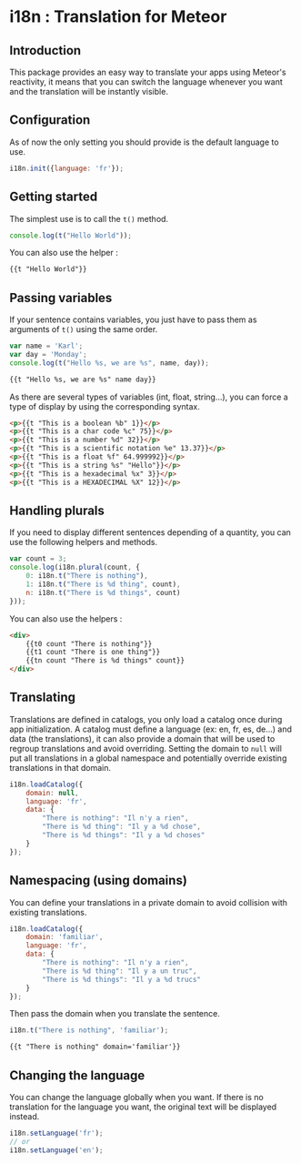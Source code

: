 # i18n : Translation for Meteor

## Introduction

This package provides an easy way to translate your apps using Meteor's reactivity,
it means that you can switch the language whenever you want and the translation will be instantly visible.

## Configuration

As of now the only setting you should provide is the default language to use.

```js
i18n.init({language: 'fr'});
```

## Getting started

The simplest use is to call the `t()` method.

```js
console.log(t("Hello World"));
```

You can also use the helper :

```html
{{t "Hello World"}}
```

## Passing variables

If your sentence contains variables, you just have to pass them as arguments of `t()` using the same order.

```js
var name = 'Karl';
var day = 'Monday';
console.log(t("Hello %s, we are %s", name, day));
```
```html
{{t "Hello %s, we are %s" name day}}
```

As there are several types of variables (int, float, string...), you can force a type of display by using the corresponding syntax.

```html
<p>{{t "This is a boolean %b" 1}}</p>
<p>{{t "This is a char code %c" 75}}</p>
<p>{{t "This is a number %d" 32}}</p>
<p>{{t "This is a scientific notation %e" 13.37}}</p>
<p>{{t "This is a float %f" 64.999992}}</p>
<p>{{t "This is a string %s" "Hello"}}</p>
<p>{{t "This is a hexadecimal %x" 3}}</p>
<p>{{t "This is a HEXADECIMAL %X" 12}}</p>
```

## Handling plurals

If you need to display different sentences depending of a quantity, you can use the following helpers and methods.

```js
var count = 3;
console.log(i18n.plural(count, {
    0: i18n.t("There is nothing"),
    1: i18n.t("There is %d thing", count),
    n: i18n.t("There is %d things", count)
}));
```

You can also use the helpers :

```html
<div>
    {{t0 count "There is nothing"}}
    {{t1 count "There is one thing"}}
    {{tn count "There is %d things" count}}
</div>
```

## Translating

Translations are defined in catalogs, you only load a catalog once during app initialization.
A catalog must define a language (ex: en, fr, es, de...) and data (the translations), it can also provide a domain
that will be used to regroup translations and avoid overriding. Setting the domain to `null` will put all translations
in a global namespace and potentially override existing translations in that domain.

```js
i18n.loadCatalog({
    domain: null,
    language: 'fr',
    data: {
        "There is nothing": "Il n'y a rien",
        "There is %d thing": "Il y a %d chose",
        "There is %d things": "Il y a %d choses"
    }
});
```

## Namespacing (using domains)

You can define your translations in a private domain to avoid collision with existing translations.

```js
i18n.loadCatalog({
    domain: 'familiar',
    language: 'fr',
    data: {
        "There is nothing": "Il n'y a rien",
        "There is %d thing": "Il y a un truc",
        "There is %d things": "Il y a %d trucs"
    }
});
```

Then pass the domain when you translate the sentence.

```js
i18n.t("There is nothing", 'familiar');
```
```html
{{t "There is nothing" domain='familiar'}}
```

## Changing the language

You can change the language globally when you want.
If there is no translation for the language you want, the original text will be displayed instead.

```js
i18n.setLanguage('fr');
// or
i18n.setLanguage('en');
```
